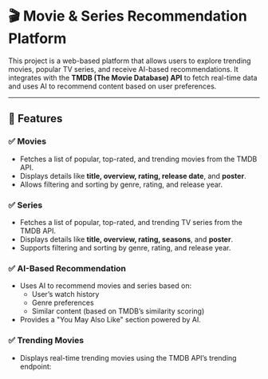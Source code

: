 # 🎬 Movie & Series Recommendation Platform  

This project is a web-based platform that allows users to explore trending movies, popular TV series, and receive AI-based recommendations. It integrates with the **TMDB (The Movie Database) API** to fetch real-time data and uses AI to recommend content based on user preferences.  

---

## 🚀 Features  
### ✅ Movies  
- Fetches a list of popular, top-rated, and trending movies from the TMDB API.  
- Displays details like **title, overview, rating, release date**, and **poster**.  
- Allows filtering and sorting by genre, rating, and release year.  

### ✅ Series  
- Fetches a list of popular, top-rated, and trending TV series from the TMDB API.  
- Displays details like **title, overview, rating, seasons**, and **poster**.  
- Supports filtering and sorting by genre, rating, and release year.  

### ✅ AI-Based Recommendation  
- Uses AI to recommend movies and series based on:  
  - User’s watch history  
  - Genre preferences  
  - Similar content (based on TMDB’s similarity scoring)  
- Provides a "You May Also Like" section powered by AI.  

### ✅ Trending Movies  
- Displays real-time trending movies using the TMDB API’s trending endpoint:  
